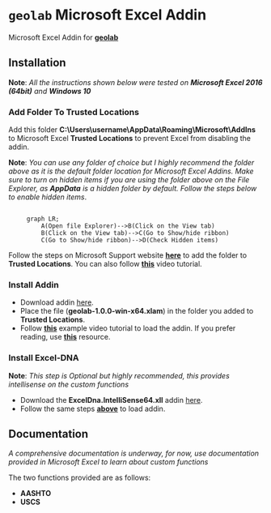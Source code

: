 # `geolab` Microsoft Excel Addin

Microsoft Excel Addin for [**geolab**](https://github.com/patrickboateng/geolab)

## Installation

**Note**: _All the instructions shown below were tested on **Microsoft Excel 2016 (64bit)** and **Windows
10**_

### Add Folder To Trusted Locations

Add this folder **C:\Users\username\AppData\Roaming\Microsoft\AddIns** to Microsoft Excel
**Trusted Locations** to prevent Excel from disabling the addin.

**Note**: _You can use any folder of choice but I highly recommend the folder above as it is
the default folder location for Microsoft Excel Addins. Make sure to turn on hidden items if
you are using the folder above on the File Explorer, as **AppData** is a hidden folder by default.
Follow the steps below to enable hidden items_.

```mermaid

     graph LR;
         A(Open file Explorer)-->B(Click on the View tab)
         B(Click on the View tab)-->C(Go to Show/hide ribbon)
         C(Go to Show/hide ribbon)-->D(Check Hidden items)
```

Follow the steps on Microsoft Support website [**here**](https://support.microsoft.com/en-us/office/add-remove-or-change-a-trusted-location-in-microsoft-office-7ee1cdc2-483e-4cbb-bcb3-4e7c67147fb4)
to add the folder to **Trusted Locations**. You can also follow [**this**](https://www.youtube.com/watch?v=AhnOU-ulqNg&t=7s)
video tutorial.

### Install Addin

- Download addin [here](https://github.com/patrickboateng/geolab/releases/tag/v1.0.0).
- Place the file (**geolab-1.0.0-win-x64.xlam**) in the folder you added to **Trusted Locations**.
- Follow [**this**](https://www.youtube.com/watch?v=reuU2zUsEPM) example video tutorial to load the addin.
  If you prefer reading, use [**this**](https://www.excelcampus.com/vba/how-to-install-an-excel-add-in-guide/)
  resource.

### Install Excel-DNA

**Note**: _This step is Optional but highly recommended, this provides intellisense on the custom functions_

- Download the **ExcelDna.IntelliSense64.xll** addin [here](https://github.com/Excel-DNA/IntelliSense/releases/tag/v1.4.2).
- Follow the same steps [**above**](#install-addin) to load addin.

## Documentation

_A comprehensive documentation is underway, for now, use documentation provided in Microsoft Excel to learn about custom
functions_

The two functions provided are as follows:

- **AASHTO**
- **USCS**
